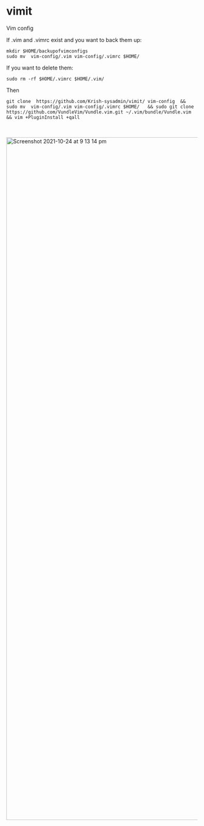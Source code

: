 # vimit
Vim config


If .vim and .vimrc exist and you want to back them up:

```
mkdir $HOME/backupofvimconfigs 
sudo mv  vim-config/.vim vim-config/.vimrc $HOME/
```

If you want to delete them:

```
sudo rm -rf $HOME/.vimrc $HOME/.vim/
```

Then

```
git clone  https://github.com/Krish-sysadmin/vimit/ vim-config  &&  sudo mv  vim-config/.vim vim-config/.vimrc $HOME/   && sudo git clone https://github.com/VundleVim/Vundle.vim.git ~/.vim/bundle/Vundle.vim   && vim +PluginInstall +qall
```
  


<img width="1792" alt="Screenshot 2021-10-24 at 9 13 14 pm" src="https://user-images.githubusercontent.com/75043245/138609155-0962ddde-5961-40cd-8cda-5f8da4cfd485.png">
